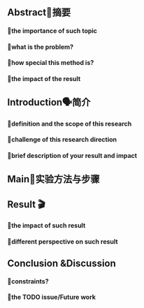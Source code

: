 ## Abstract👀摘要
#### 📌the importance of such topic 

#### 📌what is the problem? 

#### 📌how special this method is? 

#### 📌the impact of the result

## Introduction🗣️简介
#### 📌definition and the scope of this research

#### 📌challenge of this research direction

#### 📌brief description of your result and impact

## Main🍚实验方法与步骤

## Result 🎬
#### 📌the impact of such result

#### 📌different perspective on such result

## Conclusion &Discussion
#### 📌constraints?

#### 📌the TODO issue/Future work
